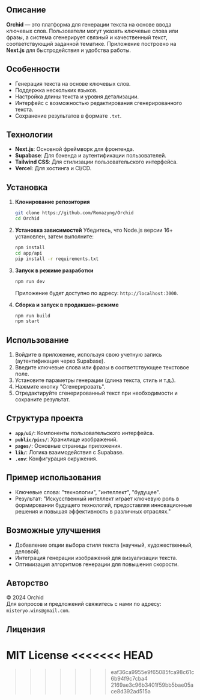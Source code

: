 ## Описание
**Orchid** — это платформа для генерации текста на основе ввода ключевых слов. Пользователи могут указать ключевые слова или фразы, а система сгенерирует связный и качественный текст, соответствующий заданной тематике. Приложение построено на **Next.js** для быстродействия и удобства работы.

## Особенности
- Генерация текста на основе ключевых слов.
- Поддержка нескольких языков.
- Настройка длины текста и уровня детализации.
- Интерфейс с возможностью редактирования сгенерированного текста.
- Сохранение результатов в формате `.txt`.

## Технологии
- **Next.js**: Основной фреймворк для фронтенда.
- **Supabase**: Для бэкенда и аутентификации пользователей.
- **Tailwind CSS**: Для стилизации пользовательского интерфейса.
- **Vercel**: Для хостинга и CI/CD.

## Установка

1. **Клонирование репозитория**
   ```bash
   git clone https://github.com/Romazyng/Orchid
   cd Orchid
   ```

2. **Установка зависимостей**
   Убедитесь, что Node.js версии 16+ установлен, затем выполните:
   ```bash
   npm install
   cd app/api
   pip install -r requirements.txt
   ```

3. **Запуск в режиме разработки**
   ```bash
   npm run dev
   ```
   Приложение будет доступно по адресу: `http://localhost:3000`.

4. **Сборка и запуск в продакшен-режиме**
   ```bash
   npm run build
   npm start
   ```

## Использование
1. Войдите в приложение, используя свою учетную запись (аутентификация через Supabase).
2. Введите ключевые слова или фразы в соответствующее текстовое поле.
3. Установите параметры генерации (длина текста, стиль и т.д.).
4. Нажмите кнопку "Сгенерировать".
5. Отредактируйте сгенерированный текст при необходимости и сохраните результат.

## Структура проекта
- **`app/ui/`**: Компоненты пользовательского интерфейса.
- **`public/pics/`**: Хранилище изображений.
- **`pages/`**: Основные страницы приложения.
- **`lib/`**: Логика взаимодействия с Supabase.
- **`.env`**: Конфигурация окружения.

## Пример использования
- Ключевые слова: "технологии", "интеллект", "будущее".
- Результат: "Искусственный интеллект играет ключевую роль в формировании будущего технологий, предоставляя инновационные решения и повышая эффективность в различных отраслях."

## Возможные улучшения
- Добавление опции выбора стиля текста (научный, художественный, деловой).
- Интеграция генерации изображений для визуализации текста.
- Оптимизация алгоритмов генерации для повышения скорости.

## Авторство
© 2024 Orchid   
Для вопросов и предложений свяжитесь с нами по адресу: `misteryo.wins@gmail.com`.

## Лицензия
MIT License
<<<<<<< HEAD
=======
>>>>>>> eaf36ca9955e9f65085fca98c61c6b94f9c7cba4
>>>>>>> 2169ae3c96b3401f59bb5bae05ace8d392ad515a

